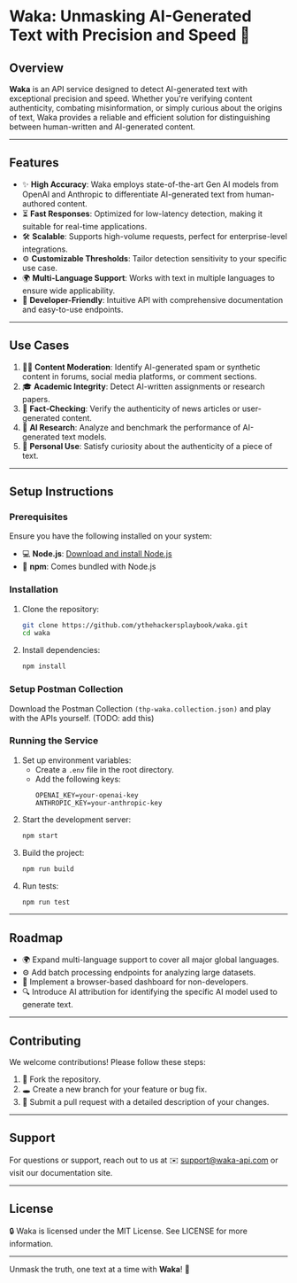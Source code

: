 # Waka: Unmasking AI-Generated Text with Precision and Speed 🐲

## Overview

**Waka** is an API service designed to detect AI-generated text with exceptional precision and speed. Whether you're verifying content authenticity, combating misinformation, or simply curious about the origins of text, Waka provides a reliable and efficient solution for distinguishing between human-written and AI-generated content.

---

## Features

- ✨ **High Accuracy**: Waka employs state-of-the-art Gen AI models from OpenAI and Anthropic to differentiate AI-generated text from human-authored content.
- ⏳ **Fast Responses**: Optimized for low-latency detection, making it suitable for real-time applications.
- 🛠️ **Scalable**: Supports high-volume requests, perfect for enterprise-level integrations.
- ⚙️ **Customizable Thresholds**: Tailor detection sensitivity to your specific use case.
- 🌍 **Multi-Language Support**: Works with text in multiple languages to ensure wide applicability.
- 🔧 **Developer-Friendly**: Intuitive API with comprehensive documentation and easy-to-use endpoints.

---

## Use Cases

1. 🕵️‍♂️ **Content Moderation**: Identify AI-generated spam or synthetic content in forums, social media platforms, or comment sections.
2. 🎓 **Academic Integrity**: Detect AI-written assignments or research papers.
3. 🔧 **Fact-Checking**: Verify the authenticity of news articles or user-generated content.
4. 🤖 **AI Research**: Analyze and benchmark the performance of AI-generated text models.
5. 🔎 **Personal Use**: Satisfy curiosity about the authenticity of a piece of text.

---

## Setup Instructions

### Prerequisites

Ensure you have the following installed on your system:

- 💻 **Node.js**: [Download and install Node.js](https://nodejs.org/)
- 🔧 **npm**: Comes bundled with Node.js

### Installation

1. Clone the repository:
   ```bash
   git clone https://github.com/ythehackersplaybook/waka.git
   cd waka
   ```
2. Install dependencies:
   ```bash
   npm install
   ```

### Setup Postman Collection

Download the Postman Collection `(thp-waka.collection.json)` and play with the APIs yourself. (TODO: add this)

### Running the Service

1. Set up environment variables:
   - Create a `.env` file in the root directory.
   - Add the following keys:
     ```env
     OPENAI_KEY=your-openai-key
     ANTHROPIC_KEY=your-anthropic-key
     ```
2. Start the development server:
   ```bash
   npm start
   ```
3. Build the project:
   ```bash
   npm run build
   ```
4. Run tests:
   ```bash
   npm run test
   ```

---

## Roadmap

- 🌍 Expand multi-language support to cover all major global languages.
- ⚙️ Add batch processing endpoints for analyzing large datasets.
- 🕌 Implement a browser-based dashboard for non-developers.
- 🔍 Introduce AI attribution for identifying the specific AI model used to generate text.

---

## Contributing

We welcome contributions! Please follow these steps:

1. 🔄 Fork the repository.
2. 🕳️ Create a new branch for your feature or bug fix.
3. 🔗 Submit a pull request with a detailed description of your changes.

---

## Support

For questions or support, reach out to us at ✉️ support@waka-api.com or visit our documentation site.

---

## License

🔒 Waka is licensed under the MIT License. See LICENSE for more information.

---

Unmask the truth, one text at a time with **Waka**! 🐲
